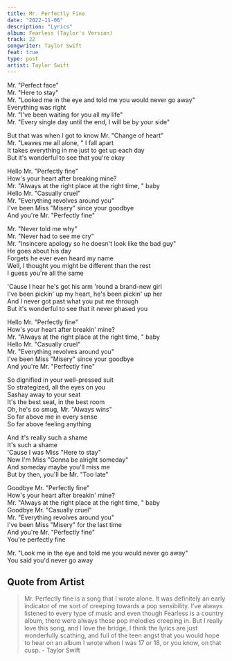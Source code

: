 ```yaml
---
title: Mr. Perfectly Fine
date: "2022-11-06"
description: "Lyrics"
album: Fearless (Taylor's Version)
track: 22
songwriter: Taylor Swift
feat: true
type: post
artist: Taylor Swift
---
```


<p className="verse-one">
Mr. "Perfect face" <br />
Mr. "Here to stay" <br />
Mr. "Looked me in the eye and told me you would never go away" <br />
Everything was right <br />
Mr. "I've been waiting for you all my life" <br />
Mr. "Every single day until the end, I will be by your side" <br />
</p>
<p className="pre-chorus">
But that was when I got to know Mr. "Change of heart" <br />
Mr. "Leaves me all alone, " I fall apart <br />
It takes everything in me just to get up each day <br />
But it's wonderful to see that you're okay <br />
</p>
<p className="chorus">
Hello Mr. "Perfectly fine" <br />
How's your heart after breaking mine? <br />
Mr. "Always at the right place at the right time, " baby <br />
Hello Mr. "Casually cruel" <br />
Mr. "Everything revolves around you" <br />
I've been Miss "Misery" since your goodbye <br />
And you're Mr. "Perfectly fine" <br />
</p>
<p className="verse-two">
Mr. "Never told me why" <br />
Mr. "Never had to see me cry" <br />
Mr. "Insincere apology so he doesn't look like the bad guy" <br />
He goes about his day <br />
Forgets he ever even heard my name <br />
Well, I thought you might be different than the rest <br />
I guess you're all the same <br />
</p>
<p className="pre-chorus">
'Cause I hear he's got his arm 'round a brand-new girl <br />
I've been pickin' up my heart, he's been pickin' up her <br />
And I never got past what you put me through <br />
But it's wonderful to see that it never phased you <br />
</p>
<p className="chorus">
Hello Mr. "Perfectly fine" <br />
How's your heart after breakin' mine? <br />
Mr. "Always at the right place at the right time, " baby <br />
Hello Mr. "Casually cruel" <br />
Mr. "Everything revolves around you" <br />
I've been Miss "Misery" since your goodbye <br />
And you're Mr. "Perfectly fine" <br />
</p>
<p className="verse-three">
So dignified in your well-pressed suit <br />
So strategized, all the eyes on you <br />
Sashay away to your seat <br />
It's the best seat, in the best room <br />
Oh, he's so smug, Mr. "Always wins" <br />
So far above me in every sense <br />
So far above feeling anything <br />
</p>
<p className="bridge">
And it's really such a shame <br />
It's such a shame <br />
'Cause I was Miss "Here to stay" <br />
Now I'm Miss "Gonna be alright someday" <br />
And someday maybe you'll miss me <br />
But by then, you'll be Mr. "Too late" <br />
</p>
<p className="chorus">
Goodbye Mr. "Perfectly fine" <br />
How's your heart after breakin' mine? <br />
Mr. "Always at the right place at the right time, " baby <br />
Goodbye Mr. "Casually cruel" <br />
Mr. "Everything revolves around you" <br />
I've been Miss "Misery" for the last time <br />
And you're Mr. "Perfectly fine" <br />
You're perfectly fine <br />
</p>
<p className="outro">
Mr. "Look me in the eye and told me you would never go away" <br />
You said you'd never go away <br />
</p>

## Quote from Artist

<blockquote>
Mr. Perfectly fine is a song that I wrote alone. It was definitely an early indicator of me sort of creeping towards a pop sensibility. I’ve always listened to every type of music and even though Fearless is a country album, there were always these pop melodies creeping in. But I really love this song, and I love the bridge, I think the lyrics are just wonderfully scathing, and full of the teen angst that you would hope to hear on an album I wrote when I was 17 or 18, or you know, on that cusp. - Taylor Swift
</blockquote>
